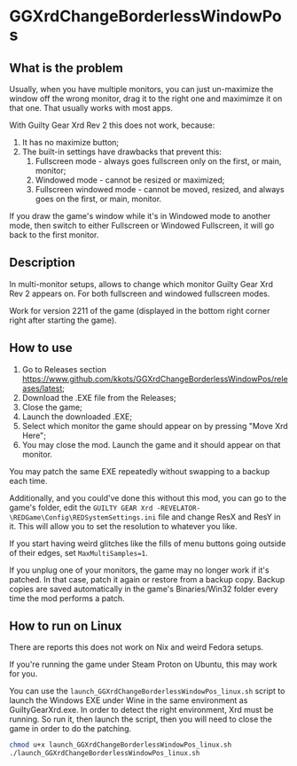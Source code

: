 # GGXrdChangeBorderlessWindowPos

## What is the problem

Usually, when you have multiple monitors, you can just un-maximize the window off the wrong monitor, drag it to the right one and maximimze it on that one. That usually works with most apps.

With Guilty Gear Xrd Rev 2 this does not work, because:

1) It has no maximize button;
2) The built-in settings have drawbacks that prevent this:
    1) Fullscreen mode - always goes fullscreen only on the first, or main, monitor;
    2) Windowed mode - cannot be resized or maximized;
    3) Fullscreen windowed mode - cannot be moved, resized, and always goes on the first, or main, monitor.

If you draw the game's window while it's in Windowed mode to another mode, then switch to either Fullscreen or Windowed Fullscreen, it will go back to the first monitor.

## Description

In multi-monitor setups, allows to change which monitor Guilty Gear Xrd Rev 2 appears on. For both fullscreen and windowed fullscreen modes.

Work for version 2211 of the game (displayed in the bottom right corner right after starting the game).

## How to use

1) Go to Releases section <https://www.github.com/kkots/GGXrdChangeBorderlessWindowPos/releases/latest>;
2) Download the .EXE file from the Releases;
3) Close the game;
4) Launch the downloaded .EXE;
5) Select which monitor the game should appear on by pressing "Move Xrd Here";
6) You may close the mod. Launch the game and it should appear on that monitor.

You may patch the same EXE repeatedly without swapping to a backup each time.

Additionally, and you could've done this without this mod, you can go to the game's folder, edit the `GUILTY GEAR Xrd -REVELATOR-\REDGame\Config\REDSystemSettings.ini` file and change ResX and ResY in it. This will allow you to set the resolution to whatever you like.

If you start having weird glitches like the fills of menu buttons going outside of their edges, set `MaxMultiSamples=1`.

If you unplug one of your monitors, the game may no longer work if it's patched. In that case, patch it again or restore from a backup copy. Backup copies are saved automatically in the game's Binaries/Win32 folder every time the mod performs a patch.

## How to run on Linux

There are reports this does not work on Nix and weird Fedora setups.

If you're running the game under Steam Proton on Ubuntu, this may work for you.

You can use the `launch_GGXrdChangeBorderlessWindowPos_linux.sh` script to launch the Windows EXE under Wine in the same environment as GuiltyGearXrd.exe. In order to detect the right environment, Xrd must be running. So run it, then launch the script, then you will need to close the game in order to do the patching.

```bash
chmod u+x launch_GGXrdChangeBorderlessWindowPos_linux.sh
./launch_GGXrdChangeBorderlessWindowPos_linux.sh
```
